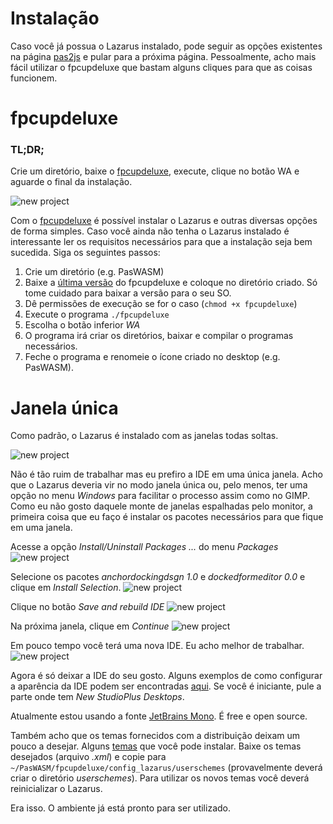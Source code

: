 # Instalação

Caso você já possua o Lazarus instalado, pode seguir as opções
existentes na página [pas2js](https://wiki.freepascal.org/pas2js) e
pular para a próxima página. Pessoalmente, acho mais fácil utilizar o
fpcupdeluxe que bastam alguns cliques para que as coisas funcionem.

# fpcupdeluxe

### TL;DR;
Crie um diretório, baixe o
[fpcupdeluxe](https://github.com/LongDirtyAnimAlf/fpcupdeluxe/releases/latest),
execute, clique no botão WA e aguarde o final da instalação.

![new project](images/fpcupdeluxe.png)


Com o [fpcupdeluxe](https://github.com/LongDirtyAnimAlf/fpcupdeluxe) é
possível instalar o Lazarus e outras diversas opções de forma
simples. Caso você ainda não tenha o Lazarus instalado é interessante
ler os requisitos necessários para que a instalação seja bem
sucedida. Siga os seguintes passos:

1. Crie um diretório (e.g. PasWASM)
2. Baixe a [última
versão](https://github.com/LongDirtyAnimAlf/fpcupdeluxe/releases/latest)
do fpcupdeluxe e coloque no diretório criado. Só tome cuidado para
baixar a versão para o seu SO.
3. Dê permissões de execução se for o caso (`chmod +x fpcupdeluxe`)
4. Execute o programa `./fpcupdeluxe`
5. Escolha o botão inferior *WA*
6. O programa irá criar os diretórios, baixar e compilar o programas
   necessários.
7. Feche o programa e renomeie o ícone criado no desktop
   (e.g. PasWASM). 


# Janela única

Como padrão, o Lazarus é instalado com as janelas todas soltas. 

![new project](images/lazarus-multiple.png)

Não é tão ruim de trabalhar mas eu prefiro a IDE em uma única
janela. Acho que o Lazarus deveria vir no modo janela única ou, pelo
menos, ter uma opção no menu *Windows* para facilitar o processo assim
como no GIMP. Como eu não gosto daquele monte de janelas espalhadas
pelo monitor, a primeira coisa que eu faço é instalar os pacotes
necessários para que fique em uma janela. 

Acesse a opção *Install/Uninstall Packages ...* do menu *Packages*
![new project](images/mnu-packages.png)

Selecione os pacotes *anchordockingdsgn 1.0* e *dockedformeditor 0.0*
e clique em *Install Selection*.
![new project](images/pkg-install.png)

Clique no botão *Save and rebuild IDE*
![new project](images/pkg-rebuild.png)

Na próxima janela, clique em *Continue*
![new project](images/ide-rebuild.png)

Em pouco tempo você terá uma nova IDE. Eu acho melhor de
trabalhar.
![new project](images/lazarus-single.png)

Agora é só deixar a IDE do seu gosto. Alguns exemplos de como
configurar a aparência da IDE podem ser encontradas
[aqui](https://github.com/FlKo/LazarusDockedDesktops). Se você é
iniciante, pule a parte onde tem *New StudioPlus Desktops*.

Atualmente estou usando a fonte [JetBrains
Mono](https://www.jetbrains.com/lp/mono/). É free e open source.

Também acho que os temas fornecidos com a distribuição deixam um
pouco a desejar. Alguns
[temas](https://wiki.lazarus.freepascal.org/UserSuppliedSchemeSettings)
que você pode instalar. Baixe os temas desejados (arquivo *.xml*) e
copie para `~/PasWASM/fpcupdeluxe/config_lazarus/userschemes`
(provavelmente deverá criar o diretório *userschemes*). Para utilizar
os novos temas você deverá reinicializar o Lazarus.

Era isso. O ambiente já está pronto para ser utilizado. 
